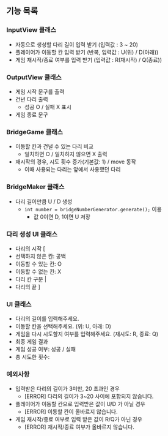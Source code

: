## 기능 목록
### InputView 클래스
- 자동으로 생성할 다리 길이 입력 받기 (입력값 : 3 ~ 20)
- 플레이어가 이동할 칸 입력 받기 (반복, 입력값 : U(위) / D(아래))
- 게임 재시작/종료 여부를 입력 받기 (입력값 : R(재시작) / Q(종료))

### OutputView 클래스
- 게임 시작 문구를 출력
- 건넌 다리 출력
  - 성공 O / 실패 X 표시
- 게임 종료 문구

### BridgeGame 클래스
- 이동할 칸과 건널 수 있는 다리 비교
  - 일치하면 O / 일치하지 않으면 X 출력
- 재시작의 경우, 시도 횟수 증가(기본값: 1) / move 동작
  - 이때 사용되는 다리는 앞에서 사용했던 다리

### BridgeMaker 클래스
- 다리 길이만큼 U / D 생성
  - `int number = bridgeNumberGenerator.generate();` 이용
    - 값 0이면 D, 1이면 U 저장

### 다리 생성 UI 클래스
- 다리의 시작 [
- 선택하지 않은 칸: 공백
- 이동할 수 있는 칸: O
- 이동할 수 없는 칸: X
- 다리 칸 구분 |
- 다리의 끝 ]

### UI 클래스
- 다리의 길이를 입력해주세요.
- 이동할 칸을 선택해주세요. (위: U, 아래: D)
- 게임을 다시 시도할지 여부를 입력해주세요. (재시도: R, 종료: Q)
- 최종 게임 결과
- 게임 성공 여부: 성공 / 실패
- 총 시도한 횟수:

### 예외사항
- 입력받은 다리의 길이가 3미만, 20 초과인 경우
  - [ERROR] 다리의 길이가 3~20 사이에 포함되지 않습니다.
- 플레이어가 이동할 칸으로 입력받은 값이 U/D 가 아닐 경우
  - [ERROR] 이동할 칸이 올바르지 않습니다.
- 게임 재시작/종료 여부로 입력 받은 값이 R/Q가 아닌 경우
  - [ERROR] 재시작/종료 여부가 올바르지 않습니다.